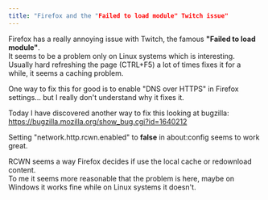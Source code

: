```yaml
---
title: "Firefox and the "Failed to load module" Twitch issue"
---
```


Firefox has a really annoying issue with Twitch, the famous **"Failed to load module"**.  
It seems to be a problem only on Linux systems which is interesting.  
Usually hard refreshing the page (CTRL+F5) a lot of times fixes it for a while, it seems a caching problem.  

One way to fix this for good is to enable "DNS over HTTPS" in Firefox settings... but I really don't understand why it fixes it.  

Today I have discovered another way to fix this looking at bugzilla:  
<https://bugzilla.mozilla.org/show_bug.cgi?id=1640212>  

Setting "network.http.rcwn.enabled" to **false** in about:config seems to work great.  

RCWN seems a way Firefox decides if use the local cache or redownload content.  
To me it seems more reasonable that the problem is here, maybe on Windows it works fine while on Linux systems it doesn't.
